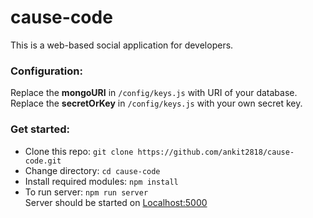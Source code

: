 # cause-code
This is a web-based social application for developers.

### Configuration:
Replace the **mongoURI** in `/config/keys.js` with URI of your database.
Replace the **secretOrKey** in `/config/keys.js` with your own secret key.

### Get started:
- Clone this repo: `git clone https://github.com/ankit2818/cause-code.git`
- Change directory: `cd cause-code`
- Install required modules: `npm install`
- To run server: `npm run server`\
Server should be started on [Localhost:5000](http://localhost:5000/api/users/register)
